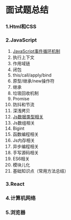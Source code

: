 # 面试题总结

### 1.Html和CSS

### 2.JavaScript

1. [JavaScript事件循环机制](https://github.com/KeyNGAdnil/accumulate/blob/master/博文库/js%20EventLoop.md)
2. 执行上下文
3. 作用域链
4. 闭包
5. this/call/apply/bind
6. 原型/继承/new操作符
7. 继承
8. 垃圾回收机制
9. Promise
10. 防抖和节流
11. 深浅拷贝
12. [Js数据类型相关](https://github.com/KeyNGAdnil/accumulate/blob/master/博文库/数据类型检测与转换.md)
13. Js数组相关
14. Bigint
15. 函数编程相关
16. Js内存相关
17. 异步编程相关
18. 手写源码相关
19. ES6相关
20. 模块儿化
21. 基础知识点（常用方法总结）

### 3.React

### 4.计算机网络

### 5.浏览器